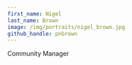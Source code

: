 ```yaml
---
first_name: Nigel
last_name: Brown
image: /img/portraits/nigel_brown.jpg
github_handle: pnbrown
---
```

Community Manager